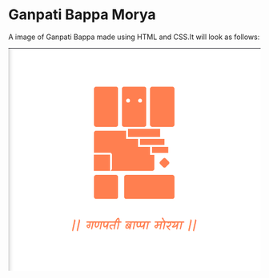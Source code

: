 # Ganpati Bappa Morya
A image of Ganpati Bappa made using HTML and CSS.It will look as follows:

![Demo-Illustraion.png](./Demo-Illustraion.png)

